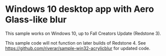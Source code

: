# Windows 10 desktop app with Aero Glass-like blur

This sample works on Windows 10, up to Fall Creators Update (Redstone 3).

This sample code will not function on later builds of Redstone 4.
See https://github.com/riverar/sample-win32-acrylicblur for updated code.
